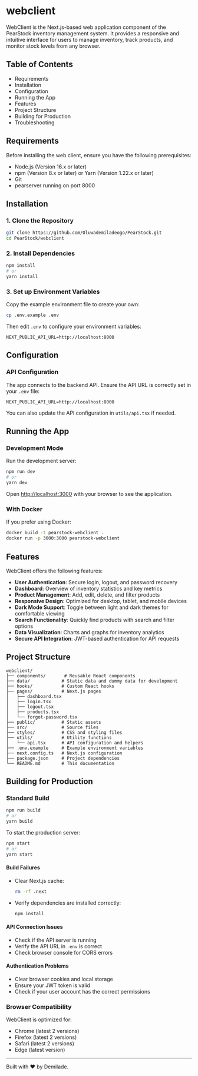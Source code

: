 # webclient

WebClient is the Next.js-based web application component of the PearStock inventory management system. It provides a responsive and intuitive interface for users to manage inventory, track products, and monitor stock levels from any browser.

## Table of Contents

- Requirements
- Installation
- Configuration
- Running the App
- Features
- Project Structure
- Building for Production
- Troubleshooting

## Requirements

Before installing the web client, ensure you have the following prerequisites:

- Node.js (Version 16.x or later)
- npm (Version 8.x or later) or Yarn (Version 1.22.x or later)
- Git
- pearserver running on port 8000

## Installation

### 1. Clone the Repository

```bash
git clone https://github.com/Oluwademiladeogo/PearStock.git
cd PearStock/webclient
```

### 2. Install Dependencies

```bash
npm install
# or
yarn install
```

### 3. Set up Environment Variables

Copy the example environment file to create your own:

```bash
cp .env.example .env
```

Then edit `.env` to configure your environment variables:

```
NEXT_PUBLIC_API_URL=http://localhost:8000
```

## Configuration

### API Configuration

The app connects to the backend API. Ensure the API URL is correctly set in your `.env` file:

```
NEXT_PUBLIC_API_URL=http://localhost:8000
```

You can also update the API configuration in `utils/api.tsx` if needed.

## Running the App

### Development Mode

Run the development server:

```bash
npm run dev
# or
yarn dev
```

Open [http://localhost:3000](http://localhost:3000) with your browser to see the application.

### With Docker

If you prefer using Docker:

```bash
docker build -t pearstock-webclient .
docker run -p 3000:3000 pearstock-webclient
```

## Features

WebClient offers the following features:

- **User Authentication**: Secure login, logout, and password recovery
- **Dashboard**: Overview of inventory statistics and key metrics
- **Product Management**: Add, edit, delete, and filter products
- **Responsive Design**: Optimized for desktop, tablet, and mobile devices
- **Dark Mode Support**: Toggle between light and dark themes for comfortable viewing
- **Search Functionality**: Quickly find products with search and filter options
- **Data Visualization**: Charts and graphs for inventory analytics
- **Secure API Integration**: JWT-based authentication for API requests

## Project Structure

```
webclient/
├── components/       # Reusable React components
├── data/            # Static data and dummy data for development
├── hooks/           # Custom React hooks
├── pages/           # Next.js pages
│   ├── dashboard.tsx
│   ├── login.tsx
│   ├── logout.tsx
│   ├── products.tsx
│   └── forgot-password.tsx
├── public/          # Static assets
├── src/             # Source files
├── styles/          # CSS and styling files
├── utils/           # Utility functions
│   └── api.tsx      # API configuration and helpers
├── .env.example     # Example environment variables
├── next.config.ts   # Next.js configuration
├── package.json     # Project dependencies
└── README.md        # This documentation
```

## Building for Production

### Standard Build

```bash
npm run build
# or
yarn build
```

To start the production server:

```bash
npm start
# or
yarn start
```

#### Build Failures

- Clear Next.js cache:
  ```bash
  rm -rf .next
  ```

- Verify dependencies are installed correctly:
  ```bash
  npm install
  ```

#### API Connection Issues

- Check if the API server is running
- Verify the API URL in `.env` is correct
- Check browser console for CORS errors

#### Authentication Problems

- Clear browser cookies and local storage
- Ensure your JWT token is valid
- Check if your user account has the correct permissions

### Browser Compatibility

WebClient is optimized for:
- Chrome (latest 2 versions)
- Firefox (latest 2 versions)
- Safari (latest 2 versions)
- Edge (latest version)

---

Built with ❤️ by Demilade.